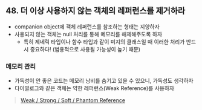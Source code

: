 ## 48. 더 이상 사용하지 않는 객체의 레퍼런스를 제거하라

- companion object에 객체 레퍼런스를 참조하는 형태는 지양하자
- 사용되지 않는 객체는 null 처리를 통해 메모리를 해제해주도록 하자
  - 특히 제네릭 타입이나 함수 타입과 같이 미지의 클래스일 때 이러한 처리가 반드시 중요하다! (범용적으로 사용될 가능성이 높기 때문)

### 메모리 관리
- 가독성이 안 좋은 코드는 메모리 낭비를 숨기고 있을 수 있으니, 가독성도 생각하자
- 다이얼로그와 같은 객체는 약한 레퍼런스(Weak Reference)를 사용하자

> [Weak / Strong / Soft / Phantom Reference](https://lion-king.tistory.com/entry/Java-참조-유형-Strong-Reference-Soft-Reference-Weak-Reference-Phantom-References)
